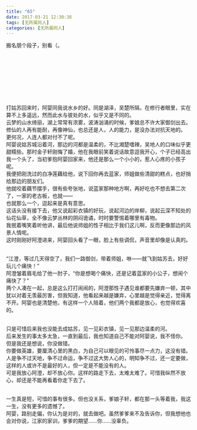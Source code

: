 ```yaml
---
title: "65"
date: 2017-03-21 12:30:38
tags: [无所属同人]
categories: [无所属同人]
---
```


<p dir="ltr"  >搬名朋个段子，别看（。<br /><br /><br /><br /><br /><br /><br /><br /><br /></p> 
<p dir="ltr"  >打姑苏回来时，阿婴同我说水乡的好。同是湖泽，吴楚所隔，在修行者眼里，实在算不上多遥远，然而此水与彼处的水，似乎又是不同的。<br />云梦的山水绮丽，湖上常常有浓雾，波涛汹涌的时候，爹娘总不许大家御剑出去。修仙的人再有能耐，再像神仙，也总还是人，人的能力，是没办法对抗天地的。<br />更何况，人连人都对付不了呢。<br />阿婴说姑苏城沿着河，那边的河都是温柔的，不比湘楚嗜辣，吴地人的口味似乎更甜糯些。那时金子轩刚悔了婚，他在我眼前笑着说话故意逗我开心，个子已经高出我一个头了，当初爹抱阿婴回家来，他还是那么一个小小的，惹人心疼的小孩子呢。<br />我便把刚洗过的白净莲藕给他，说下回你再去蓝家，师姐做些清甜的糕点，也好捎给那边的朋友们。<br />他就咬着藕节摆手，很有些夸张地，说蓝家那种地方啊，再好吃也不想去第二次了，一家的老古板，也就——<br />也就那么一个，逗起来是真有意思。<br />这话头没有接下去，他又说起彩衣镇的好玩，说起河边的岸柳，说起云深不知处的仙花仙草，全不像云梦丛林的阴闷诡谲，时时要警惕着哪里有毒物。<br />我抿着嘴笑着听他讲，最后他说师姐的性子相比于我们这儿啊，反而更像那边的风景人情呢。<br />这时刚刚好阿澄进来，阿婴回头看了一眼，脸上有些调侃，声音里却像是认真的。<br /><br /></p> 
<p dir="ltr"  >“江澄，等过几天得空了，我们一路御剑，带着师姐，咻——就飞到姑苏去，好好玩儿个痛快！”<br />阿澄皱着眉毛给了他一肘子，“你是想喝个痛快，还是记着蓝家的小公子，想闹个痛快了？”<br />两个人凑在一起，总是这么打打闹闹的，阿澄那性子遇见谁都要先嫌弃一顿，其中犹以对着无羡最厉害，但我知道，他看起来越是嫌弃，心里越是觉得亲近，觉得离不开。阿婴也是清楚他，有这样一个人陪着，他们两个我都是放心，也觉得欢喜的。<br /><br /></p> 
<p dir="ltr"  >只是可惜后来我也没能去成姑苏，见一见彩衣镇，见一见那边温柔的河。<br />后来发生的事太多太急，一直到最后，我也知道自己不能对阿婴说，我不怪你。<br />但是我还是想说，你没做错。<br />你要做英雄，要厘清心里的黑白，为自己可以眼见的可怜事尽一点力，这没有错。<br />人是争不过天地，争不过命运，争不过这大势人心的，明知争不过，还一定要做，这样的人或许不是最好的人，但一定是不能没有的人。<br />可是我放心阿澄，却不放心你。这样的路走下去，太难太难了。可惜我纵然不放心，却还是不能再看着你走下去了。<br /><br /></p> 
<p dir="ltr"  >一生真是短，可惜的事有很多。但也没关系，爹娘子轩，都在那一头等着我，我这一生，没有更多的遗憾了。<br />阿婴，路别走偏，你认为是对的，就去做吧。虽然爹爹来不及告诉你，但我想他也会对你说，江家的家训，爹爹的期望……你……没辜负。</p>
